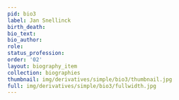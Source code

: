 ```yaml
---
pid: bio3
label: Jan Snellinck
birth_death:
bio_text:
bio_author:
role:
status_profession:
order: '02'
layout: biography_item
collection: biographies
thumbnail: img/derivatives/simple/bio3/thumbnail.jpg
full: img/derivatives/simple/bio3/fullwidth.jpg
---
```


